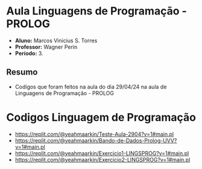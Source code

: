 # Aula Linguagens de Programação - PROLOG

- **Aluno:** Marcos Vinicius S. Torres
- **Professor:** Wagner Perin
- **Período:** 3.
  
## Resumo

- Codigos que foram feitos na aula do dia 29/04/24 na aula de Linguagens de Programação - PROLOG

# Codigos Linguagem de Programação
- https://replit.com/@yeahmaarkin/Teste-Aula-2904?v=1#main.pl
- https://replit.com/@yeahmaarkin/Bando-de-Dados-Prolog-UVV?v=1#main.pl
- https://replit.com/@yeahmaarkin/Exercicio1-LINGSPROG?v=1#main.pl
- https://replit.com/@yeahmaarkin/Exercicio2-LINGSPROG?v=1#main.pl
